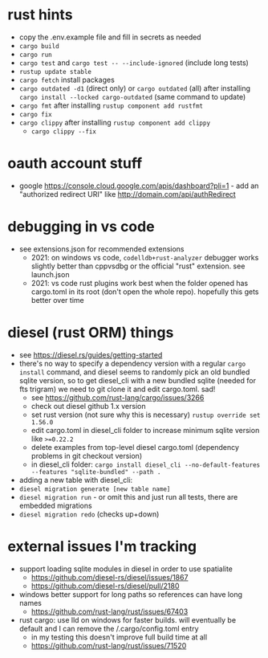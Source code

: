 # rust hints
* copy the .env.example file and fill in secrets as needed
* `cargo build`
* `cargo run`
* `cargo test` and `cargo test -- --include-ignored` (include long tests)
* `rustup update stable`
* `cargo fetch` install packages
* `cargo outdated -d1` (direct only) or `cargo outdated` (all) after installing `cargo install --locked cargo-outdated` (same command to update)
* `cargo fmt` after installing `rustup component add rustfmt`
* `cargo fix`
* `cargo clippy` after installing `rustup component add clippy`
  * `cargo clippy --fix`

# oauth account stuff
* google https://console.cloud.google.com/apis/dashboard?pli=1 - add an "authorized redirect URI" like http://domain.com/api/authRedirect

# debugging in vs code
* see extensions.json for recommended extensions
  * 2021: on windows vs code, `codelldb+rust-analyzer` debugger works slightly better than cppvsdbg or the official "rust" extension. see launch.json
  * 2021: vs code rust plugins work best when the folder opened has cargo.toml in its root (don't open the whole repo).  hopefully this gets better over time

# diesel (rust ORM) things
* see https://diesel.rs/guides/getting-started
* there's no way to specify a dependency version with a regular `cargo install` command, and diesel seems to randomly pick an old bundled sqlite version, so to get diesel_cli with a new bundled sqlite (needed for fts trigram) we need to git clone it and edit cargo.toml. sad!
  * see https://github.com/rust-lang/cargo/issues/3266
  * check out diesel github 1.x version
  * set rust version (not sure why this is necessary) `rustup override set 1.56.0`
  * edit cargo.toml in diesel_cli folder to increase minimum sqlite version like `>=0.22.2`
  * delete examples from top-level diesel cargo.toml (dependency problems in git checkout version)
  * in diesel_cli folder: `cargo install diesel_cli --no-default-features --features "sqlite-bundled" --path .`
* adding a new table with diesel_cli:
* `diesel migration generate [new table name]`
* `diesel migration run` - or omit this and just run all tests, there are embedded migrations
* `diesel migration redo` (checks up+down)

# external issues I'm tracking
* support loading sqlite modules in diesel in order to use spatialite
  * https://github.com/diesel-rs/diesel/issues/1867
  * https://github.com/diesel-rs/diesel/pull/2180
* windows better support for long paths so references can have long names
  * https://github.com/rust-lang/rust/issues/67403
* rust cargo: use lld on windows for faster builds. will eventually be default and I can remove the /.cargo/config.toml entry
  * in my testing this doesn't improve full build time at all
  * https://github.com/rust-lang/rust/issues/71520
